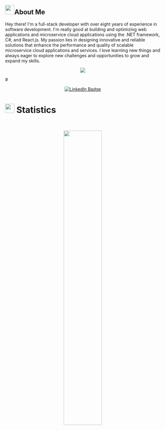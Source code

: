 ## <img src="https://user-images.githubusercontent.com/82110564/189553856-2e7f8f30-80b4-484f-bfaa-9e5eb10f24e5.gif" width="30">About Me

Hey there! I'm a full-stack developer with over eight years of experience in software development. I'm really good at building and optimizing web applications and microservice cloud applications using the .NET framework, C#, and React.js. My passion lies in designing innovative and reliable solutions that enhance the performance and quality of scalable microservice cloud applications and services. I love learning new things and always eager to explore new challenges and opportunities to grow and expand my skills.
<p align="center">
  <a href="https://github.com/hodaSedighi/readme-typing-svg"><img src="https://readme-typing-svg.herokuapp.com?lines=Hi,+I'm+Hoda;I+love+Programming;I+love+React;I+love+learning.;I+love+spreading+knowledge.;&center=true&width=500&height=50"></a>
</p>
#
<p>
<div align="center">
<a href="https://www.linkedin.com/in/hoda--sedighi/">
    <img src="https://img.shields.io/badge/LinkedIn-blue?style=for-the-badge&logo=linkedin&logoColor=white" alt="LinkedIn Badge"/>
  </a>
</div>
</p>

# <img src="https://media4.giphy.com/media/MIGbtLZoVjbl0bYbAd/giphy.gif?cid=ecf05e472t2h0i8d7dcjaoau9iqtchhr899hxmpxzzgc7lyw&rid=giphy.gif" width="30"> Statistics

<br/>
<p align="center">
<!--      <img width="49.5%" src="https://github-readme-stats.vercel.app/api?username=hodasedighi&show_icons=true&include_all_commits=true&theme=radical&hide_border=true"> -->
    <img width="49.5%" src="https://github-readme-streak-stats.herokuapp.com/?user=hodasedighi&theme=radical">	
</p>
<br>

<!-- [![Hoda's github activity graph](https://github-readme-activity-graph.vercel.app/graph?username=hodasedighi&theme=react)](https://github.com/hodasedighi/github-readme-activity-graph) -->

<!-- <p align="center">
    <img width="49.5%" src="https://github-readme-stats.vercel.app/api/top-langs/?username=hodasedighi&theme=radical&bg_color=282828&hide_border=true&include_all_commits=true&count_private=true&layout=compact">

</p> -->
